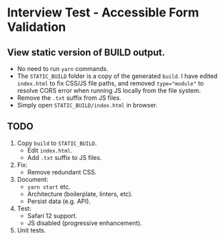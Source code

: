 # Interview Test - Accessible Form Validation

## View static version of BUILD output.
- No need to run `yarn` commands.
- The `STATIC_BUILD` folder is a copy of the generated `build`. I have edited `index.html` to fix CSS/JS file paths, and removed `type="module"` to resolve CORS error when running JS locally from the file system.
- Remove the `.txt` suffix from JS files.
- Simply open `STATIC_BUILD/index.html` in browser.

## TODO
1. Copy `build` to `STATIC_BUILD`.
    - Edit `index.html`.
    - Add `.txt` suffix to JS files.
2. Fix:
    - Remove redundant CSS.
3. Document:
    - `yarn start` etc.
    - Architecture (boilerplate, linters, etc).
    - Persist data (e.g. API).
4. Test:
    - Safari 12 support.
    - JS disabled (progressive enhancement).
5. Unit tests.
